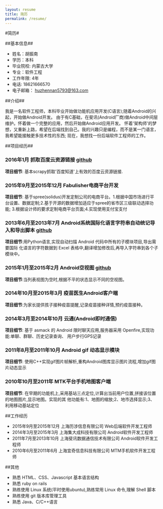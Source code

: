 ```yaml
---
layout: resume
title: 简历
permalink: /resume/
---
```



#简历#

##基本信息##

  - 姓名：胡振南
  - 学历：本科
  - 毕业院校: 内蒙古大学
  - 专业：软件工程
  - 工作年限: 4年
  - 电话: 18621666570
  - 电子邮箱： huzhennan5793@163.com

##介绍##

我是一名软件工程师，本科毕业开始做功能机应用开发(C语言);随着Android的兴起，开始做Android开发。
由于有C基础，在斐讯(Android厂商)做Android中间层维护。怀着做一个完整的应用，然后开始做Android应用开发。
怀着'架构师'的梦想，又重新上路，希望在后端找到自己。我的兴趣只是编程，而不是某一门语言，我希望能接触更多技术性的东西;
现在，我想找一份后端软件工程师的工作。

##项目经历##

### 2016年1月 抓取百度云资源链接 [github](https://github.com/huzhennan/scrapy_baidupan)
**项目细节**: 基本scrapy抓取'百度知道'上有效的百度云资源链接.

### 2015年9月至2015年12月 Fabulisher电商平台开发
**项目细节**: 基于spree(solidus)开发定制公司的电商平台。1.根据中国市场进行平台设置、数据定制;2.基于开源的数据增加适应于spree的省市区三级联动选择功能;
3.根据设计师的要求定制电商平台页面;4.实现使用支付宝支付

### 2013年6月至2013年7月 Android系统国际化语言字符串自动统记导入和导出脚本 [github](https://github.com/huzhennan/androidstring2dict)
**项目细节**:用Python语言,实现自动扫描 Android 代码中所有的子模块项目,导出需要国际 化语言的字符数据到 Excel 表格中,翻译增加修改后,再导入字符串到各个子模块中。

### 2015年1月至2015年2月 Android空视图 [github](https://github.com/huzhennan/android-empty-view)
**项目细节**:当列表视图为空时,根据不平的状态显示不同的空视图。

### 2014年10月至2015年3月 疫苗医生Android客户端
**项目细节**:为家长提供孩子接种疫苗提醒,记录疫苗接种详情,预约疫苗接种。

### 2014年3月至2014年10月 云通(Android即时通信)
**项目细节**: 基于 asmack 的 Android 限时聊天应用,服务器采用 Openfire,实现功能:单聊、群聊、历史记录查询、 用户步行GPS记录

### 2011年8月至2011年10月 Android gif 动态显示模块
**项目细节**: 使用C++实现gif图片帧解析,重构Android图库显示图片流程,增加gif图片动态显示

### 2010年10月至2011年 MTK平台手机地图客户端
**项目细节**: 在早期的功能机上,采用基站三点定位,计算出当前用户位置,拼接该位置的地图图片,显示地图。实现的其 他功能有:1、地图的缩放;2、地市选择显示;3、利用移动基站定位

##工作经历

  - 2015年9月至2015年12月 上海历涉信息有限公司 Web后端软件开发工程师
  - 2014年3月至2015年3月 上海集大成科技有限公司 Android软件开发工程师
  - 2011年7月至2013年10月  上海斐讯数据通信技术有限公司 Android软件开发工程师
  - 2010年6月至2011年6月 上海宜奇信息科技有限公司 MTM手机软件开发工程师

##其他

  - 熟悉 HTML、CSS、Javascript 基本语言结构
  - 熟悉 ruby on rails
  - 熟练使用 Linux 系统(平时使用ubuntu),熟练常用 Linux 命令,理解 Shell 脚本
  - 熟练使用 git 版本库管理工具
  - 熟悉 Java、C/C++语言



	
	